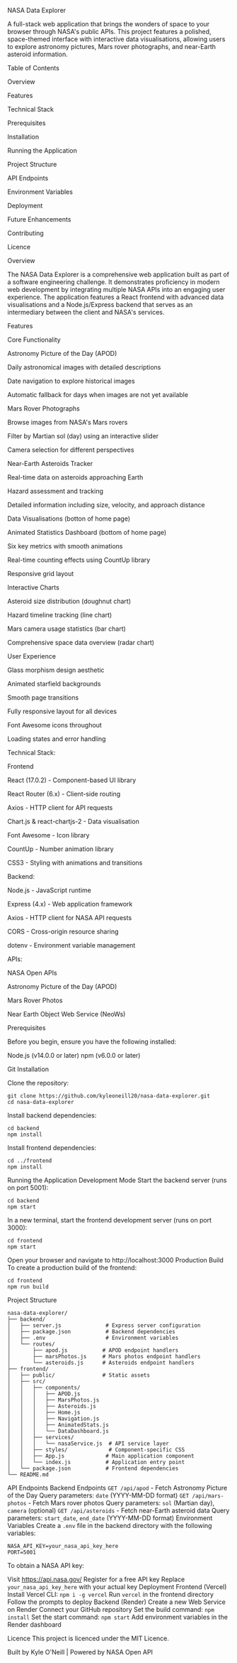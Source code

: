 NASA Data Explorer

A full-stack web application that brings the wonders of space to your browser through NASA's public APIs. This project features a polished, space-themed interface with interactive data visualisations, allowing users to explore astronomy pictures, Mars rover photographs, and near-Earth asteroid information.

Table of Contents

Overview

Features

Technical Stack

Prerequisites

Installation

Running the Application

Project Structure

API Endpoints

Environment Variables

Deployment

Future Enhancements

Contributing

Licence

Overview

The NASA Data Explorer is a comprehensive web application built as part of a software engineering challenge. It demonstrates proficiency in modern web development by integrating multiple NASA APIs into an engaging user experience. The application features a React frontend with advanced data visualisations and a Node.js/Express backend that serves as an intermediary between the client and NASA's services.

Features

Core Functionality

Astronomy Picture of the Day (APOD)

Daily astronomical images with detailed descriptions

Date navigation to explore historical images

Automatic fallback for days when images are not yet available

Mars Rover Photographs

Browse images from NASA's Mars rovers

Filter by Martian sol (day) using an interactive slider

Camera selection for different perspectives

Near-Earth Asteroids Tracker

Real-time data on asteroids approaching Earth

Hazard assessment and tracking

Detailed information including size, velocity, and approach distance

Data Visualisations (botton of home page) 

Animated Statistics Dashboard (bottom of home page)

Six key metrics with smooth animations

Real-time counting effects using CountUp library

Responsive grid layout

Interactive Charts

Asteroid size distribution (doughnut chart)

Hazard timeline tracking (line chart)

Mars camera usage statistics (bar chart)

Comprehensive space data overview (radar chart)

User Experience

Glass morphism design aesthetic

Animated starfield backgrounds

Smooth page transitions

Fully responsive layout for all devices

Font Awesome icons throughout

Loading states and error handling

Technical Stack:

Frontend

React (17.0.2) - Component-based UI library

React Router (6.x) - Client-side routing

Axios - HTTP client for API requests

Chart.js & react-chartjs-2 - Data visualisation

Font Awesome - Icon library

CountUp - Number animation library

CSS3 - Styling with animations and transitions

Backend:

Node.js - JavaScript runtime

Express (4.x) - Web application framework

Axios - HTTP client for NASA API requests

CORS - Cross-origin resource sharing

dotenv - Environment variable management

APIs:

NASA Open APIs

Astronomy Picture of the Day (APOD)

Mars Rover Photos

Near Earth Object Web Service (NeoWs)

Prerequisites

Before you begin, ensure you have the following installed:

Node.js (v14.0.0 or later)
npm (v6.0.0 or later)

Git
Installation

Clone the repository:
```
git clone https://github.com/kyleoneill20/nasa-data-explorer.git
cd nasa-data-explorer
```
Install backend dependencies:
```
cd backend
npm install
```
Install frontend dependencies:
```
cd ../frontend
npm install
```
Running the Application
Development Mode
Start the backend server (runs on port 5001):
```
cd backend
npm start
```
In a new terminal, start the frontend development server (runs on port 3000):
```
cd frontend
npm start
```
Open your browser and navigate to http://localhost:3000
Production Build
To create a production build of the frontend:

```
cd frontend
npm run build
```
Project Structure
```
nasa-data-explorer/
├── backend/
│   ├── server.js              # Express server configuration
│   ├── package.json           # Backend dependencies
│   ├── .env                   # Environment variables 
│   └── routes/
│       ├── apod.js           # APOD endpoint handlers
│       ├── marsPhotos.js     # Mars photos endpoint handlers
│       └── asteroids.js      # Asteroids endpoint handlers
├── frontend/
│   ├── public/               # Static assets
│   ├── src/
│   │   ├── components/
│   │   │   ├── APOD.js
│   │   │   ├── MarsPhotos.js
│   │   │   ├── Asteroids.js
│   │   │   ├── Home.js
│   │   │   ├── Navigation.js
│   │   │   ├── AnimatedStats.js
│   │   │   └── DataDashboard.js
│   │   ├── services/
│   │   │   └── nasaService.js  # API service layer
│   │   ├── styles/             # Component-specific CSS
│   │   ├── App.js             # Main application component
│   │   └── index.js           # Application entry point
│   └── package.json           # Frontend dependencies
└── README.md
```
API Endpoints
Backend Endpoints
`GET /api/apod` - Fetch Astronomy Picture of the Day
Query parameters: `date` (YYYY-MM-DD format)
`GET /api/mars-photos` - Fetch Mars rover photos
Query parameters: `sol` (Martian day), `camera` (optional)
`GET /api/asteroids` - Fetch near-Earth asteroid data
Query parameters: `start_date`, `end_date` (YYYY-MM-DD format)
Environment Variables
Create a `.env` file in the backend directory with the following variables:
```
NASA_API_KEY=your_nasa_api_key_here
PORT=5001
```
To obtain a NASA API key:

Visit https://api.nasa.gov/
Register for a free API key
Replace `your_nasa_api_key_here` with your actual key
Deployment
Frontend (Vercel)
Install Vercel CLI: `npm i -g vercel`
Run `vercel` in the frontend directory
Follow the prompts to deploy
Backend (Render)
Create a new Web Service on Render
Connect your GitHub repository
Set the build command: `npm install`
Set the start command: `npm start`
Add environment variables in the Render dashboard

Licence
This project is licenced under the MIT Licence.

Built by Kyle O'Neill | Powered by NASA Open API
